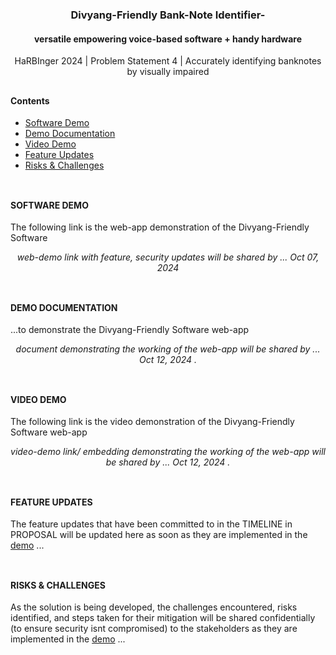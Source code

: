 <h1 align="center"></h1>
<h3 align="center">Divyang-Friendly Bank-Note Identifier- </h3> 
<h4 align="center">versatile empowering voice-based software + handy hardware</h4>
<p align="center">HaRBInger 2024 | Problem Statement 4 | Accurately identifying banknotes by visually impaired</p>

<h2 align="center"></h2>

#### Contents
- [Software Demo](#software-demo)
- [Demo Documentation](#demo-documentation) 
- [Video Demo](#video-demo)
- [Feature Updates](#feature-updates)
- [Risks & Challenges](#risks--challenges)

<h2 align="center"></h2>

#### <br>SOFTWARE DEMO
The following link is the web-app demonstration of the Divyang-Friendly Software
<p align="center"><em>web-demo link with feature, security updates will be shared by ...  Oct 07, 2024 </em></p>

<h2 align="center"></h2>

#### <br>DEMO DOCUMENTATION
...to demonstrate the Divyang-Friendly Software web-app
<p align="center"><em>document demonstrating the working of the web-app will be shared by ...  Oct 12, 2024 . </em></p>

<h2 align="center"></h2>

#### <br>VIDEO DEMO
The following link is the video demonstration of the Divyang-Friendly Software web-app
<p align="center"><em>video-demo link/ embedding demonstrating the working of the web-app will be shared by ...  Oct 12, 2024 . </em></p>

<h2 align="center"></h2>

#### <br>FEATURE UPDATES
The feature updates that have been committed to in the TIMELINE in PROPOSAL will be updated here as soon as they are implemented in the [demo](#software-demo) ...

<h2 align="center"></h2>

#### <br>RISKS & CHALLENGES
As the solution is being developed, the challenges encountered, risks identified, and steps taken for their mitigation will be shared confidentially (to ensure security isnt compromised) to the stakeholders as they are implemented in the [demo](#software-demo) ...

<h1 align="center"></h1>

